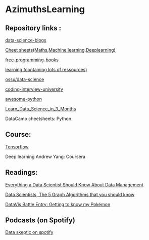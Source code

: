 # AzimuthsLearning

## Repository links :

[data-science-blogs](https://github.com/rushter/data-science-blogs?fbclid=IwAR2rjw3Q2hCLJHLVt3jN685t38O6PpRP3ckPysa2FKCtfNjgEM-fMS-k1yQ)

[Cheet sheets(Maths,Machine learning,Deeplearning)](https://github.com/afshinea/stanford-cs-229-machine-learning?fbclid=IwAR0UvmdWFmvk9UarO6Lpx6kXGqwpnEJ9KwySLtGDVeNnyCd82l8bideaUDc)

[free-programming-books](https://github.com/EbookFoundation/free-programming-books)

[learning (containing lots of ressources)](https://github.com/amitness/learning)

[ossu/data-science](https://github.com/ossu/data-science#curriculum)

[coding-interview-university](https://github.com/jwasham/coding-interview-university)

[awesome-python](https://github.com/vinta/awesome-python)

[Learn_Data_Science_in_3_Months](https://github.com/llSourcell/Learn_Data_Science_in_3_Months)

DataCamp cheetsheets: 
Python

## Course:
[Tensorflow](https://developers.google.com/machine-learning/crash-course/)

Deep learning Andrew Yang: Coursera
## Readings:

[Everything a Data Scientist Should Know About Data Management](https://towardsdatascience.com/everything-a-data-scientist-should-know-about-data-management-6877788c6a42)

[Data Scientists, The 5 Graph Algorithms that you should know](https://towardsdatascience.com/data-scientists-the-five-graph-algorithms-that-you-should-know-30f454fa5513)

[DataVis Battle Entry: Getting to know my Pokémon](https://towardsdatascience.com/reddit-datavis-entry-getting-to-know-my-pok%C3%A9mon-e0bcf4b4b803)

## Podcasts (on Spotify)
[Data skeptic on spotify](https://open.spotify.com/show/1BZN7H3ikovSejhwQTzNm4)

